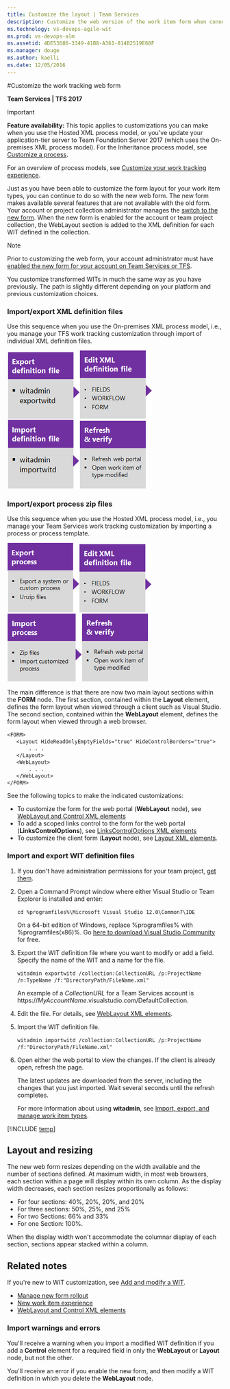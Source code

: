 ```yaml
---
title: Customize the layout | Team Services 
description: Customize the web version of the work item form when connecting to a team project hosted on Visual Studio Team Services (VSTS)    
ms.technology: vs-devops-agile-wit
ms.prod: vs-devops-alm
ms.assetid: 4DE53686-3349-41B8-A361-814B2519E60F
ms.manager: douge
ms.author: kaelli
ms.date: 12/05/2016  
---
```


#Customize the work tracking web form  


<b>Team Services | TFS 2017</b>  

>[!IMPORTANT]  
><b>Feature availability: </b>This topic applies to customizations you can make when you use the Hosted XML process model, or you've update your application-tier server to Team Foundation Server 2017 (which uses the On-premises XML process model). For the Inheritance process model, see [Customize a process](../process/customize-process.md). 
>
>For an overview of process models, see [Customize your work tracking experience](../customize/customize-work.md). 

Just as you have been able to customize the form layout for your work item types, you can continue to do so with the new web form. The new form makes available several features that are not available with the old form.  Your account or project collection administrator manages the [switch to the new form](manage-new-form-rollout.md). When the new form is enabled for the account or team project collection, the WebLayout section is added to the XML definition for each WIT defined in the collection.  
 

>[!NOTE]  
>Prior to customizing the web form, your account administrator must have [enabled the new form for your account on Team Services or TFS](manage-new-form-rollout.md). 


You customize transformed WITs in much the same way as you have previously.  The path is slightly different depending on your platform and previous customization choices. 

### Import/export XML definition files 

Use this sequence when you use the On-premises XML process model, i.e., you manage your TFS work tracking customization  through import of individual XML definition files. 

[![Export WIT definition file](_img/cust-wit-form-export-def-file.png)](#witadmin)[![Edit XML definition file](_img/cust-wit-form-edit-def-file.png)](../reference/weblayout-xml-elements.md)[![Import WIT definition file](_img/cust-wit-form-import-def-file.png)](#witadmin)![Refresh and verify changes](_img/cust-wit-form-refresh-verify.png)  

### Import/export process zip files 
Use this sequence when you use the Hosted XML process model, i.e., you manage your Team Services work tracking customization by importing a process or process template. 

[![Export process](_img/cust-wit-form-export-process.png)](../import-process/import-process.md#export-process)[![Edit XML definition file(s)](_img/cust-wit-form-edit-def-file.png)](../reference/weblayout-xml-elements.md)[![Import process](_img/cust-wit-form-import-process.png)](../import-process/import-process.md)![Refresh and verify changes](_img/cust-wit-form-refresh-verify.png)  


The main difference is that there are now two main layout sections within the **FORM** node. The first section, contained within the **Layout** element, defines the form layout when viewed through a client such as Visual Studio. The second section, contained within the **WebLayout** element, defines the form layout when viewed through a web browser. 

```
<FORM>
   <Layout HideReadOnlyEmptyFields="true" HideControlBorders="true">
       . . .  
   </Layout>
   <WebLayout>
       . . .  
   </WebLayout>
</FORM>
```

See the following topics to make the indicated customizations: 
 
- To customize the form for the web portal (**WebLayout** node), see [WebLayout and Control XML elements](../reference/weblayout-xml-elements.md)
- To add a scoped links control to the form for the web portal (**LinksControlOptions**), see [LinksControlOptions XML elements](../reference/linkscontroloptions-xml-elements.md)
- To customize the client form (**Layout** node), see [Layout XML elements](../reference/layout-xml-element-reference.md).


<a id="witadmin">  </a>  
### Import and export WIT definition files 

1.  If you don't have administration permissions for your team project, [get them](../../accounts/add-administrator-tfs.md).  

2.  Open a Command Prompt window where either Visual Studio or Team Explorer is installed and enter:  

        cd %programfiles%\Microsoft Visual Studio 12.0\Common7\IDE  

    On a 64-bit edition of Windows, replace %programfiles% with %programfiles(x86)%. Go [here to download Visual Studio Community](https://go.microsoft.com/fwlink/?LinkId=691978&clcid=0x409) for free.  

3.  Export the WIT definition file where you want to modify or add a field. Specify the name of the WIT and a name for the file.  

        witadmin exportwitd /collection:CollectionURL /p:ProjectName /n:TypeName /f:"DirectoryPath/FileName.xml"  

    An example of a *CollectionURL* for a Team Services account is https://*MyAccountName*.visualstudio.com/DefaultCollection.

4.  Edit the file. For details, see [WebLayout XML elements](../reference/weblayout-xml-elements.md).  

5.  Import the WIT definition file.  

        witadmin importwitd /collection:CollectionURL /p:ProjectName /f:"DirectoryPath/FileName.xml"  

6.  Open either the web portal to view the changes. If the client is already open, refresh the page. 

    The latest updates are downloaded from the server, including the changes that you just imported. Wait several seconds until the refresh completes.

    For more information about using **witadmin**, see [Import, export, and manage work item types](../reference/witadmin/witadmin-import-export-manage-wits.md).

[!INCLUDE [temp](../_shared/process-editor.md)]  

<a id="resizing">  </a>  
## Layout and resizing 

The new web form resizes depending on the width available and the number of sections defined. At maximum width, in most web browsers, each section within a page will display within its own column. As the display width decreases, each section resizes proportionally as follows: 

- For four sections: 40%, 20%, 20%, and 20%  
- For three sections: 50%, 25%, and 25%  
- For two Sections: 66% and 33%  
- For one Section: 100%.  


When the display width won't accommodate the columnar display of each section, sections appear stacked within a column. 


## Related notes  

If you're new to WIT customization, see [Add and modify a WIT](add-modify-wit.md). 

- [Manage new form rollout](manage-new-form-rollout.md)
- [New work item experience](../process/new-work-item-experience.md)
- [WebLayout and Control XML elements](../reference/weblayout-xml-elements.md)


### Import warnings and errors

You'll receive a warning when you import a modified WIT definition if you add a **Control** element for a required field in only the **WebLayout** or **Layout** node, but not the other. 

You'll receive an error if you enable the new form, and then modify a WIT definition in which you delete the **WebLayout** node.  

<!---
### Extensibility  

TBD


 (Team Services) or http://MyServer:8080/tfs/TeamProjectCollectionName (TFS)   
--> 